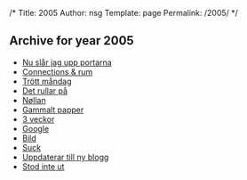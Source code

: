 /*
 Title: 2005
 Author: nsg
 Template: page
  Permalink: /2005/
*/
## Archive for year 2005

 * [Nu slår jag upp portarna](/2005/09/04/nu-slar-jag-upp-portarna/)
 * [Connections &#038; rum](/2005/09/05/connections-rum/)
 * [Trött måndag](/2005/09/05/trott-mandag/)
 * [Det rullar på](/2005/09/08/det-rullar-pa/)
 * [Nøllan](/2005/09/10/n%c3%b8llan/)
 * [Gammalt papper](/2005/09/13/gammalt-papper/)
 * [3 veckor](/2005/10/05/3-veckor/)
 * [Google](/2005/10/11/google/)
 * [Bild](/2005/10/31/bild/)
 * [Suck](/2005/11/07/suck/)
 * [Uppdaterar till ny blogg](/2005/11/07/uppdaterar-till-ny-blogg/)
 * [Stod inte ut](/2005/11/08/stod-inte-ut/)
